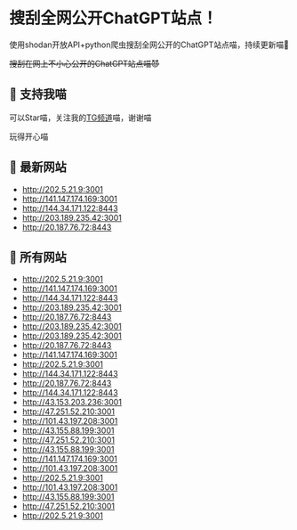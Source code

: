 # 搜刮全网公开ChatGPT站点！

使用shodan开放API+python爬虫搜刮全网公开的ChatGPT站点喵，持续更新喵🥳

~~搜刮在网上不小心公开的ChatGPT站点喵😈~~

## 🚀 支持我喵

可以Star喵，关注我的[TG频道](https://t.me/puddin_share)喵，谢谢喵

玩得开心喵

## 📖 最新网站

- http://202.5.21.9:3001
- http://141.147.174.169:3001
- http://144.34.171.122:8443
- http://203.189.235.42:3001
- http://20.187.76.72:8443


## 📖 所有网站

- http://202.5.21.9:3001
- http://141.147.174.169:3001
- http://144.34.171.122:8443
- http://203.189.235.42:3001
- http://20.187.76.72:8443
- http://203.189.235.42:3001
- http://203.189.235.42:3001
- http://20.187.76.72:8443
- http://141.147.174.169:3001
- http://202.5.21.9:3001
- http://144.34.171.122:8443
- http://20.187.76.72:8443
- http://144.34.171.122:8443
- http://43.153.203.236:3001
- http://47.251.52.210:3001
- http://101.43.197.208:3001
- http://43.155.88.199:3001
- http://47.251.52.210:3001
- http://43.155.88.199:3001
- http://141.147.174.169:3001
- http://101.43.197.208:3001
- http://202.5.21.9:3001
- http://101.43.197.208:3001
- http://43.155.88.199:3001
- http://47.251.52.210:3001
- http://202.5.21.9:3001


